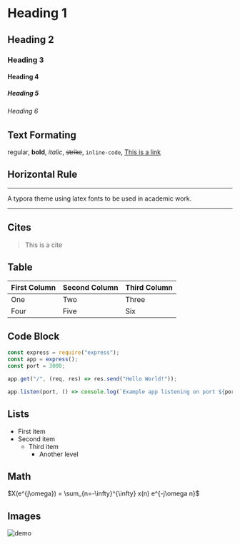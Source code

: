 # Heading 1

## Heading 2

### Heading 3

#### Heading 4

##### Heading 5

###### Heading 6

## Text Formating

regular, **bold**, _italic_, ~~strike~~, `inline-code`, [This is a link](https://www.google.com/)

## Horizontal Rule

---

A typora theme using latex fonts to be used in academic work.

---

## Cites

> This is a cite

## Table

| First Column | Second Column | Third Column |
| ------------ | ------------- | ------------ |
| One          | Two           | Three        |
| Four         | Five          | Six          |

## Code Block

```javascript
const express = require("express");
const app = express();
const port = 3000;

app.get("/", (req, res) => res.send("Hello World!"));

app.listen(port, () => console.log(`Example app listening on port ${port}!`));
```

## Lists

- First item
- Second item
  - Third item
    - Another level

## Math

$X(e^{j\omega}) = \sum_{n=-\infty}^{\infty} x(n) e^{-j\omega n}$


## Images

![demo](/public/images/demo.png)
